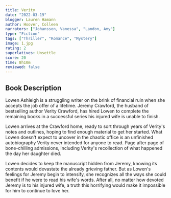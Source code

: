 ```yaml
---
title: Verity
date: "2022-03-19"
blogger: Lauren Hamann
author: Hoover, Colleen
narrators: ["Johansson, Vanessa", "Landon, Amy"]
type: "Fiction"
tags: ["Thriller", "Romance", "Mystery"]
image: 1.jpg
rating: 2
superlatives: Unsettle
score: 20
time: 8h10m
reviewed: false
---
```


## Book Description

Lowen Ashleigh is a struggling writer on the brink of financial ruin when she accepts the job offer of a lifetime. Jeremy Crawford, the husband of bestselling author Verity Crawford, has hired Lowen to complete the remaining books in a successful series his injured wife is unable to finish.

Lowen arrives at the Crawford home, ready to sort through years of Verity's notes and outlines, hoping to find enough material to get her started. What Lowen doesn't expect to uncover in the chaotic office is an unfinished autobiography Verity never intended for anyone to read. Page after page of bone-chilling admissions, including Verity's recollection of what happened the day her daughter died.

Lowen decides to keep the manuscript hidden from Jeremy, knowing its contents would devastate the already grieving father. But as Lowen's feelings for Jeremy begin to intensify, she recognizes all the ways she could benefit if he were to read his wife's words. After all, no matter how devoted Jeremy is to his injured wife, a truth this horrifying would make it impossible for him to continue to love her.
